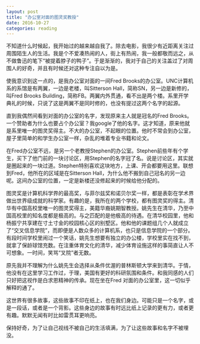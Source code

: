 ```yaml
---
layout: post
title: "办公室对面的图灵奖教授"
date: 2016-10-27
categories: reading
---
```

不知道什么时候起，我开始过的越来越自我了。除去电影，我很少有近距离关注过周围陌生人的生活。我是个不爱凑热闹的人，街上有热闹，我一般都敬而远之，从不做鲁迅的笔下“被提着脖子的鸭子”。于是渐渐的，我对于自己的关注盖过了对周围人的好奇，并且有时候还对这种专注自以为是。

使我意识到这一点的，是我办公室对面的一间Fred Brooks的办公室。UNC计算机系的系馆是有两翼，一边是老楼，叫Sitterson Hall，简称SN，另一边是新修的，叫Fred Brooks Building，简称FB。两翼内外贯通，看不出是两个楼。系里开学典礼的时候，只说了这是两翼不是同时修的，也没有提过这两个名字的起源。

直到我偶然间看到对面的办公室的名字，发现原来主人就是冠名的Fred Brooks。一个赞助者为什么也要占个办公室？我google了他的名字。这才知道，原来他就是系里唯一的图灵奖得主。不大的办公室，不起眼的位置。他时不常会到办公室，屋子里简单的和学生办公室一样，杂乱的堆着专业书籍和论文。

在Fred办公室不远，是另一个老教授Stephen的办公室。Stephen前些年有个学生，买下了他门前的一块讨论区，用Stephen的名字冠了名。说是讨论区，其实就是圈起来的一块过道。Stephen特别喜欢这块地方，上课、开会都要用这里。联想到Fred，他所在的区域是在Sitterson Hall，为什么他不搬到自己冠名的另一边呢。这间办公室的位置，一定是新楼还没修起来的时候给他分配的。

图灵奖是计算机科学界的最高奖，与菲尔兹奖和诺贝尔奖一样，都是表彰在学术界做出世界级成就的科学家。有趣的是，我所在的两个学校，都有图灵奖的得主。清华有中国高校里唯一的图灵奖得主，美籍华裔姚期智教授。姚先生在清华，乃至中国高校里的知名度都是极高的。与之匹配的是他极高的待遇。在清华校园里，他和杨振宁共享建在寸土寸金的校园核心区的别墅区。他和他的课题组几个人就成立了“交叉信息学院”，而即便是人数众多的计算机系，也只是信息学院的一个部分。有段时间学校里闹过一个笑话，姚先生想要有独立的办公楼，学校里实在找不到，就拿了保龄球馆充数。在注重体育文化的清华，减少体育设施这样的事简直让人不可想象。一时间，笑骂“叉院”者无数。

原先我并不理解为什么姚先生会选择从条件优渥的普林斯顿大学来到清华。于情，他没有在这里学习工作过，于理，美国有更好的科研氛围和条件。和我同感的人们只好把这视作是白求恩精神的传承。现在坐在Fred 对面的办公室里，这一切似乎解释的通了。

这世界有很多故事，这些故事不印在纸上，也在我们身边。可能只是一个名字，或是一段话，或者是一个背影。这些身边的故事有时远比纸上记录的更有力，或者更有趣。默默无闻有时比如雷贯耳更响亮。

保持好奇，为了让自己视线不被自己的生活填满，为了让这些故事和名字不被埋没。
